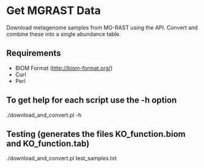 Get MGRAST Data
===============

Download metagenome samples from MG-RAST using the API. Convert and combine these into a single abundance table.

Requirements
------------
* BIOM Format (http://biom-format.org/)
* Curl
* Perl

To get help for each script use the -h option
---------------------------------------------

./download_and_convert.pl -h

Testing (generates the files KO_function.biom and KO_function.tab)
--------------------------

./download_and_convert.pl test_samples.txt
